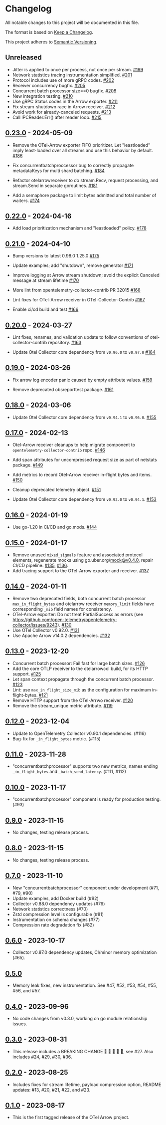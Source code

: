 # Changelog

All notable changes to this project will be documented in this file.

The format is based on [Keep a Changelog](https://keepachangelog.com/en/1.0.0/).

This project adheres to [Semantic Versioning](https://semver.org/spec/v2.0.0.html).

## Unreleased

- Jitter is applied to once per process, not once per stream. [#199](https://github.com/open-telemetry/otel-arrow/pull/199)
- Network statistics tracing instrumentation simplified. [#201](https://github.com/open-telemetry/otel-arrow/pull/201)
- Protocol includes use of more gRPC codes. [#202](https://github.com/open-telemetry/otel-arrow/pull/202)
- Receiver concurrency bugfix. [#205](https://github.com/open-telemetry/otel-arrow/pull/205)
- Concurrent batch processor size==0 bugfix. [#208](https://github.com/open-telemetry/otel-arrow/pull/208)
- New integration testing. [#210](https://github.com/open-telemetry/otel-arrow/pull/210)
- Use gRPC Status codes in the Arrow exporter. [#211](https://github.com/open-telemetry/otel-arrow/pull/211)
- Fix stream-shutdown race in Arrow receiver. [#212](https://github.com/open-telemetry/otel-arrow/pull/212)
- Avoid work for already-canceled requests. [#213](https://github.com/open-telemetry/otel-arrow/pull/213)
- Call IPCReader.Err() after reader loop. [#215](https://github.com/open-telemetry/otel-arrow/pull/215)

## [0.23.0](https://github.com/open-telemetry/otel-arrow/releases/tag/v0.23.0) - 2024-05-09

- Remove the OTel-Arrow exporter FIFO prioritizer.  Let "leastloaded" imply least-loaded
  over all streams and use this behavior by default. [#186](https://github.com/open-telemetry/otel-arrow/pull/186)

- Fix concurrentbatchproccessor bug to correctly propagate metadataKeys for multi shard batching. [#184](https://github.com/open-telemetry/otel-arrow/pull/184)

- Refactor otelarrowreceiver to do stream.Recv, request processing, and stream.Send in separate goroutines. [#181](https://github.com/open-telemetry/otel-arrow/pull/181)

- Add a semaphore package to limit bytes admitted and total number of waiters. [#174](https://github.com/open-telemetry/otel-arrow/pull/174)

## [0.22.0](https://github.com/open-telemetry/otel-arrow/releases/tag/v0.22.0) - 2024-04-16

- Add load prioritization mechanism and "leastloaded" policy. [#178](https://github.com/open-telemetry/otel-arrow/pull/178)

## [0.21.0](https://github.com/open-telemetry/otel-arrow/releases/tag/v0.21.0) - 2024-04-10

- Bump versions to latest 0.98.0 1.25.0 [#175](https://github.com/open-telemetry/otel-arrow/pull/175)

- Update examples; add "shutdown", remove generator [#171](https://github.com/open-telemetry/otel-arrow/pull/171)

- Improve logging at Arrow stream shutdown; avoid the explicit Canceled message at stream lifetime [#170](https://github.com/open-telemetry/otel-arrow/pull/170)

- More lint from opentelemetry-collector-contrib PR 32015 [#168](https://github.com/open-telemetry/otel-arrow/pull/168)

- Lint fixes for OTel-Arrow receiver in OTel-Collector-Contrib [#167](https://github.com/open-telemetry/otel-arrow/pull/167)

- Enable ci/cd build and test [#166](https://github.com/open-telemetry/otel-arrow/pull/166)


## [0.20.0](https://github.com/open-telemetry/otel-arrow/releases/tag/v0.20.0) - 2024-03-27

- Lint fixes, renames, and validation update to follow conventions of otel-collector-contrib repository. [#163](https://github.com/open-telemetry/otel-arrow/pull/163)

- Update Otel Collector core dependency from `v0.96.0` to `v0.97.0` [#164](https://github.com/open-telemetry/otel-arrow/pull/164)

## [0.19.0](https://github.com/open-telemetry/otel-arrow/releases/tag/v0.19.0) - 2024-03-26

- Fix arrow log encoder panic caused by empty attribute values. [#159](https://github.com/open-telemetry/otel-arrow/pull/159)

- Remove deprecated obsreporttest package. [#161](https://github.com/open-telemetry/otel-arrow/pull/161)

## [0.18.0](https://github.com/open-telemetry/otel-arrow/releases/tag/v0.18.0) - 2024-03-06

- Update Otel Collector core dependency from `v0.94.1` to `v0.96.0`. [#155](https://github.com/open-telemetry/otel-arrow/pull/155)

## [0.17.0](https://github.com/open-telemetry/otel-arrow/releases/tag/v0.17.0) - 2024-02-13

- Otel-Arrow receiver cleanups to help migrate component to `opentelemetry-collector-contrib` repo. [#146](https://github.com/open-telemetry/otel-arrow/pull/146)

- Add span attributes for uncompressed request size as part of netstats package. [#149](https://github.com/open-telemetry/otel-arrow/pull/149)

- Add metrics to record Otel-Arrow receiver in-flight bytes and items. [#150](https://github.com/open-telemetry/otel-arrow/pull/150)

- Cleanup deprecated telemetry object. [#151](https://github.com/open-telemetry/otel-arrow/pull/151)

- Update Otel Collector core dependency from `v0.92.0` to `v0.94.1`. [#153](https://github.com/open-telemetry/otel-arrow/pull/153)

## [0.16.0](https://github.com/open-telemetry/otel-arrow/releases/tag/v0.16.0) - 2024-01-19

- Use go-1.20 in CI/CD and go.mods. [#144](https://github.com/open-telemetry/otel-arrow/pull/144)

## [0.15.0](https://github.com/open-telemetry/otel-arrow/releases/tag/v0.15.0) - 2024-01-17

- Remove unused `mixed_signals` feature and associated protocol elements, regenerate mocks using go.uber.org/mock@v0.4.0, repair CI/CD pipeline. [#135](https://github.com/open-telemetry/otel-arrow/pull/135), [#136](https://github.com/open-telemetry/otel-arrow/pull/136).
- Add tracing support to the OTel-Arrow exporter and receiver. [#137](https://github.com/open-telemetry/otel-arrow/pull/139)

## [0.14.0](https://github.com/open-telemetry/otel-arrow/releases/tag/v0.14.0) - 2024-01-11

- Remove two deprecated fields, both concurrent batch processor `max_in_flight_bytes`
  and otelarrow receiver `memory_limit` fields have corresponding `_mib` field names
  for consistency.
- OTel-Arrow exporter: Do not treat PartialSuccess as errors (see https://github.com/open-telemetry/opentelemetry-collector/issues/9243). [#130](https://github.com/open-telemetry/otel-arrow/pull/130)
- Use OTel Collector v0.92.0. [#131](https://github.com/open-telemetry/otel-arrow/pull/131)
- Use Apache Arrow v14.0.2 dependencies. [#132](https://github.com/open-telemetry/otel-arrow/pull/132)

## [0.13.0](https://github.com/open-telemetry/otel-arrow/releases/tag/v0.13.0) - 2023-12-20

- Concurrent batch processor: Fail fast for large batch sizes. [#126](https://github.com/open-telemetry/otel-arrow/pull/126)
- Add the core OTLP receiver to the otelarrowcol build, for its HTTP support. [#125](https://github.com/open-telemetry/otel-arrow/pull/125)
- Let span context propagate through the concurrent batch processor. [#123](https://github.com/open-telemetry/otel-arrow/pull/123)
- Lint: use `max_in_flight_size_mib` as the configuration for maximum in-flight-bytes. [#121](https://github.com/open-telemetry/otel-arrow/pull/121)
- Remove HTTP support from the OTel-Arrwo receiver. [#120](https://github.com/open-telemetry/otel-arrow/pull/120)
- Remove the stream_unique metric attribute. [#119](https://github.com/open-telemetry/otel-arrow/pull/119)

## [0.12.0](https://github.com/open-telemetry/otel-arrow/releases/tag/v0.12.0) - 2023-12-04

- Update to OpenTelemetry Collector v0.90.1 dependencies. (#116)
- Bug-fix for `_in_flight_bytes` metric. (#115)

## [0.11.0](https://github.com/open-telemetry/otel-arrow/releases/tag/v0.11.0) - 2023-11-28

- "concurrentbatchprocessor" supports two new metrics, names ending
  `_in_flight_bytes` and `_batch_send_latency`. (#111, #112)

## [0.10.0](https://github.com/open-telemetry/otel-arrow/releases/tag/v0.10.0) - 2023-11-17

- "concurrentbatchprocessor" component is ready for production testing. (#93)

## [0.9.0](https://github.com/open-telemetry/otel-arrow/releases/tag/v0.9.0) - 2023-11-15

- No changes, testing release process.

## [0.8.0](https://github.com/open-telemetry/otel-arrow/releases/tag/v0.8.0) - 2023-11-15

- No changes, testing release process.

## [0.7.0](https://github.com/open-telemetry/otel-arrow/releases/tag/v0.7.0) - 2023-11-10

- New "concurrentbatchprocessor" component under development (#71, #79, #90)
- Update examples, add Docker build (#92)
- Collector v0.88.0 dependency updates (#76)
- Network statistics correctness (#70)
- Zstd compression level is configurable (#81)
- Instrumentation on schema changes (#77)
- Compression rate degradation fix (#82)

## [0.6.0](https://github.com/open-telemetry/otel-arrow/releases/tag/v0.6.0) - 2023-10-17

- Collector v0.87.0 dependency updates, CI/minor memory optimization (#65). 

## [0.5.0](https://github.com/open-telemetry/otel-arrow/releases/tag/v0.5.0)

- Memory leak fixes, new instrumentation.  See #47, #52, #53, #54, #55, #56, and #57.

## [0.4.0](https://github.com/open-telemetry/otel-arrow/releases/tag/v0.4.0) - 2023-09-96

- No code changes from v0.3.0, working on go module relationship issues.

## [0.3.0](https://github.com/open-telemetry/otel-arrow/releases/tag/v0.3.0) - 2023-08-31

- This release includes a BREAKING CHANGE 🛑 🛑 🛑 🛑 🛑, see #27.  Also includes #24, #29, #30, #36.

## [0.2.0](https://github.com/open-telemetry/otel-arrow/releases/tag/v0.2.0) - 2023-08-25

- Includes fixes for stream lifetime, payload compression option, README updates: #13, #20, #21, #22, and #23.

## [0.1.0](https://github.com/open-telemetry/otel-arrow/releases/tag/v0.1.0) - 2023-08-17

- This is the first tagged release of the OTel Arrow project.
